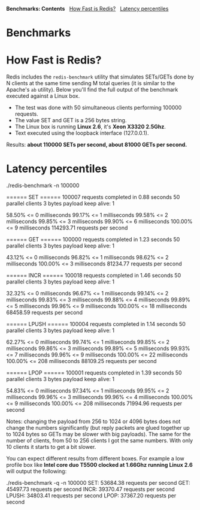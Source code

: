 **Benchmarks: Contents**
  [How Fast is Redis?](#How-Fast-is-Redis)
  [Latency percentiles](#Latency-percentiles)

Benchmarks
==========

How Fast is Redis?
==================

Redis includes the `redis-benchmark` utility that simulates SETs/GETs done by N clients at the same time sending M total queries (it is similar to the Apache's `ab` utility). Below you'll find the full output of the benchmark executed against a Linux box.  
  

*   The test was done with 50 simultaneous clients performing 100000 requests.
*   The value SET and GET is a 256 bytes string.
*   The Linux box is running **Linux 2.6**, it's **Xeon X3320 2.5Ghz**.
*   Text executed using the loopback interface (127.0.0.1).

Results: **about 110000 SETs per second, about 81000 GETs per second.**

Latency percentiles
===================

./redis-benchmark -n 100000

====== SET ======
  100007 requests completed in 0.88 seconds
  50 parallel clients
  3 bytes payload
  keep alive: 1

58.50% <= 0 milliseconds
99.17% <= 1 milliseconds
99.58% <= 2 milliseconds
99.85% <= 3 milliseconds
99.90% <= 6 milliseconds
100.00% <= 9 milliseconds
114293.71 requests per second

====== GET ======
  100000 requests completed in 1.23 seconds
  50 parallel clients
  3 bytes payload
  keep alive: 1

43.12% <= 0 milliseconds
96.82% <= 1 milliseconds
98.62% <= 2 milliseconds
100.00% <= 3 milliseconds
81234.77 requests per second

====== INCR ======
  100018 requests completed in 1.46 seconds
  50 parallel clients
  3 bytes payload
  keep alive: 1

32.32% <= 0 milliseconds
96.67% <= 1 milliseconds
99.14% <= 2 milliseconds
99.83% <= 3 milliseconds
99.88% <= 4 milliseconds
99.89% <= 5 milliseconds
99.96% <= 9 milliseconds
100.00% <= 18 milliseconds
68458.59 requests per second

====== LPUSH ======
  100004 requests completed in 1.14 seconds
  50 parallel clients
  3 bytes payload
  keep alive: 1

62.27% <= 0 milliseconds
99.74% <= 1 milliseconds
99.85% <= 2 milliseconds
99.86% <= 3 milliseconds
99.89% <= 5 milliseconds
99.93% <= 7 milliseconds
99.96% <= 9 milliseconds
100.00% <= 22 milliseconds
100.00% <= 208 milliseconds
88109.25 requests per second

====== LPOP ======
  100001 requests completed in 1.39 seconds
  50 parallel clients
  3 bytes payload
  keep alive: 1

54.83% <= 0 milliseconds
97.34% <= 1 milliseconds
99.95% <= 2 milliseconds
99.96% <= 3 milliseconds
99.96% <= 4 milliseconds
100.00% <= 9 milliseconds
100.00% <= 208 milliseconds
71994.96 requests per second

Notes: changing the payload from 256 to 1024 or 4096 bytes does not change the numbers significantly (but reply packets are glued together up to 1024 bytes so GETs may be slower with big payloads). The same for the number of clients, from 50 to 256 clients I got the same numbers. With only 10 clients it starts to get a bit slower.  
  
You can expect different results from different boxes. For example a low profile box like **Intel core duo T5500 clocked at 1.66Ghz running Linux 2.6** will output the following:

 ./redis-benchmark -q -n 100000
SET: 53684.38 requests per second
GET: 45497.73 requests per second
INCR: 39370.47 requests per second
LPUSH: 34803.41 requests per second
LPOP: 37367.20 requests per second
